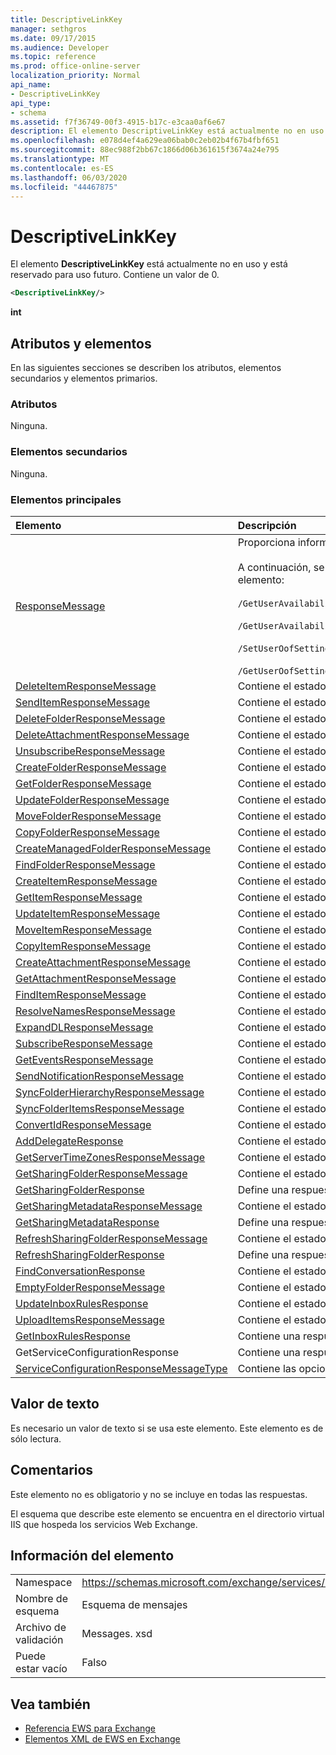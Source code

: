```yaml
---
title: DescriptiveLinkKey
manager: sethgros
ms.date: 09/17/2015
ms.audience: Developer
ms.topic: reference
ms.prod: office-online-server
localization_priority: Normal
api_name:
- DescriptiveLinkKey
api_type:
- schema
ms.assetid: f7f36749-00f3-4915-b17c-e3caa0af6e67
description: El elemento DescriptiveLinkKey está actualmente no en uso y está reservado para uso futuro. Contiene un valor de 0.
ms.openlocfilehash: e078d4ef4a629ea06bab0c2eb02b4f67b4fbf651
ms.sourcegitcommit: 88ec988f2bb67c1866d06b361615f3674a24e795
ms.translationtype: MT
ms.contentlocale: es-ES
ms.lasthandoff: 06/03/2020
ms.locfileid: "44467875"
---
```

# <a name="descriptivelinkkey"></a>DescriptiveLinkKey

El elemento **DescriptiveLinkKey** está actualmente no en uso y está reservado para uso futuro. Contiene un valor de 0. 
  
```XML
<DescriptiveLinkKey/>
```

 **int**
## <a name="attributes-and-elements"></a>Atributos y elementos

En las siguientes secciones se describen los atributos, elementos secundarios y elementos primarios.
  
### <a name="attributes"></a>Atributos

Ninguna.
  
### <a name="child-elements"></a>Elementos secundarios

Ninguna.
  
### <a name="parent-elements"></a>Elementos principales

|**Elemento**|**Descripción**|
|:-----|:-----|
|[ResponseMessage](responsemessage.md) <br/> | Proporciona información descriptiva sobre el estado de la respuesta.  <br/><br/>A continuación, se enumeran algunas de las posibles expresiones de XPath de este elemento:<br/><br/>  `/GetUserAvailabilityResponse/FreeBusyResponseArray/FreeBusyResponse/ResponseMessage` <br/><br/>`/GetUserAvailabilityResponse/SuggestionsResponse/ResponseMessage` <br/><br/>`/SetUserOofSettingsResponse/ResponseMessage` <br/><br/>`/GetUserOofSettingsResponse/ResponseMessage` <br/> |
|[DeleteItemResponseMessage](deleteitemresponsemessage.md) <br/> |Contiene el estado y el resultado de una sola solicitud **DeleteItem** .  <br/> |
|[SendItemResponseMessage](senditemresponsemessage.md) <br/> |Contiene el estado y el resultado de una sola solicitud **SendItem** .  <br/> |
|[DeleteFolderResponseMessage](deletefolderresponsemessage.md) <br/> |Contiene el estado y el resultado de una sola solicitud **DeleteFolder** .  <br/> |
|[DeleteAttachmentResponseMessage](deleteattachmentresponsemessage.md) <br/> |Contiene el estado y el resultado de una sola solicitud **DeleteAttachment** .  <br/> |
|[UnsubscribeResponseMessage](unsubscriberesponsemessage.md) <br/> |Contiene el estado y el resultado de una única solicitud de **cancelación de suscripción** .  <br/> |
|[CreateFolderResponseMessage](createfolderresponsemessage.md) <br/> |Contiene el estado y el resultado de una única solicitud **CreateFolder** .  <br/> |
|[GetFolderResponseMessage](getfolderresponsemessage.md) <br/> |Contiene el estado y el resultado de una sola solicitud **GetFolder** .  <br/> |
|[UpdateFolderResponseMessage](updatefolderresponsemessage.md) <br/> |Contiene el estado y el resultado de una sola solicitud **UpdateFolder** .  <br/> |
|[MoveFolderResponseMessage](movefolderresponsemessage.md) <br/> |Contiene el estado y el resultado de una sola solicitud **MoveFolder** .  <br/> |
|[CopyFolderResponseMessage](copyfolderresponsemessage.md) <br/> |Contiene el estado y el resultado de una sola solicitud **CopyFolder** .  <br/> |
|[CreateManagedFolderResponseMessage](createmanagedfolderresponsemessage.md) <br/> |Contiene el estado y el resultado de una sola solicitud **CreateManagedFolder** .  <br/> |
|[FindFolderResponseMessage](findfolderresponsemessage.md) <br/> |Contiene el estado y el resultado de una sola solicitud **FindFolder** .  <br/> |
|[CreateItemResponseMessage](createitemresponsemessage.md) <br/> |Contiene el estado y el resultado de una sola solicitud **CreateItem** .  <br/> |
|[GetItemResponseMessage](getitemresponsemessage.md) <br/> |Contiene el estado y el resultado de una única solicitud **GetItem** .  <br/> |
|[UpdateItemResponseMessage](updateitemresponsemessage.md) <br/> |Contiene el estado y el resultado de una sola solicitud **UpdateItem** .  <br/> |
|[MoveItemResponseMessage](moveitemresponsemessage.md) <br/> |Contiene el estado y el resultado de una única solicitud **MoveItem** .  <br/> |
|[CopyItemResponseMessage](copyitemresponsemessage.md) <br/> |Contiene el estado y el resultado de una única solicitud **CopyItem** .  <br/> |
|[CreateAttachmentResponseMessage](createattachmentresponsemessage.md) <br/> |Contiene el estado y el resultado de una sola solicitud **CreateAttachment** .  <br/> |
|[GetAttachmentResponseMessage](getattachmentresponsemessage.md) <br/> |Contiene el estado y el resultado de una sola solicitud **GetAttachment** .  <br/> |
|[FindItemResponseMessage](finditemresponsemessage.md) <br/> |Contiene el estado y el resultado de una sola solicitud **FindItem** .  <br/> |
|[ResolveNamesResponseMessage](resolvenamesresponsemessage.md) <br/> |Contiene el estado y el resultado de una solicitud **ResolveNames** .  <br/> |
|[ExpandDLResponseMessage](expanddlresponsemessage.md) <br/> |Contiene el estado y el resultado de una sola solicitud **ExpandDL** .  <br/> |
|[SubscribeResponseMessage](subscriberesponsemessage.md) <br/> |Contiene el estado y el resultado de una única solicitud de **suscripción** .  <br/> |
|[GetEventsResponseMessage](geteventsresponsemessage.md) <br/> |Contiene el estado y el resultado de una sola solicitud **GetEvents** .  <br/> |
|[SendNotificationResponseMessage](sendnotificationresponsemessage.md) <br/> |Contiene el estado y el resultado de una sola solicitud **SendNotification** .  <br/> |
|[SyncFolderHierarchyResponseMessage](syncfolderhierarchyresponsemessage.md) <br/> |Contiene el estado y el resultado de una solicitud **SyncFolderHierarchy** .  <br/> |
|[SyncFolderItemsResponseMessage](syncfolderitemsresponsemessage.md) <br/> |Contiene el estado y el resultado de una solicitud **SyncFolderItems** .  <br/> |
|[ConvertIdResponseMessage](convertidresponsemessage.md) <br/> |Contiene el estado y el resultado de una solicitud **ConvertId** .  <br/> |
|[AddDelegateResponse](adddelegateresponse.md) <br/> |Contiene el estado y el resultado de una solicitud **AddDelegate** .  <br/> |
|[GetServerTimeZonesResponseMessage](getservertimezonesresponsemessage.md) <br/> |Contiene el estado y el resultado de una solicitud **GetServerTimeZones** .  <br/> |
|[GetSharingFolderResponseMessage](getsharingfolderresponsemessage.md) <br/> |Contiene el estado y el resultado de una solicitud **GetSharingFolder** .  <br/> |
|[GetSharingFolderResponse](getsharingfolderresponse.md) <br/> |Define una respuesta a una solicitud **GetSharingFolder** .  <br/> |
|[GetSharingMetadataResponseMessage](getsharingmetadataresponsemessage.md) <br/> |Contiene el estado y el resultado de una solicitud **GetSharingMetadata** .  <br/> |
|[GetSharingMetadataResponse](getsharingmetadataresponse.md) <br/> |Define una respuesta a una solicitud **GetSharingMetadata** .  <br/> |
|[RefreshSharingFolderResponseMessage](refreshsharingfolderresponsemessage.md) <br/> |Contiene el estado y el resultado de una solicitud **RefreshSharingFolder** .  <br/> |
|[RefreshSharingFolderResponse](refreshsharingfolderresponse.md) <br/> |Define una respuesta a una solicitud **RefreshSharingFolder** .  <br/> |
|[FindConversationResponse](findconversationresponse.md) <br/> |Contiene el estado y los resultados de una respuesta **FindConversation** .  <br/> |
|[EmptyFolderResponseMessage](emptyfolderresponsemessage.md) <br/> |Contiene el estado y el resultado de una sola solicitud **EmptyFolder** .  <br/> |
|[UpdateInboxRulesResponse](updateinboxrulesresponse.md) <br/> |Contiene el estado y el resultado de una solicitud **UpdateInboxRules** .  <br/> |
|[UploadItemsResponseMessage](uploaditemsresponsemessage.md) <br/> |Contiene el estado y el resultado de una solicitud **UploadItemsResponse** .  <br/> |
|[GetInboxRulesResponse](getinboxrulesresponse.md) <br/> |Contiene una respuesta a una solicitud de **GetInboxRules** .  <br/> |
|GetServiceConfigurationResponse  <br/> |Contiene una respuesta a una solicitud de **GetServiceConfiguration** .  <br/> |
|[ServiceConfigurationResponseMessageType](serviceconfigurationresponsemessagetype.md) <br/> |Contiene las opciones de configuración del servicio.  <br/> |
   
## <a name="text-value"></a>Valor de texto

Es necesario un valor de texto si se usa este elemento. Este elemento es de sólo lectura.
  
## <a name="remarks"></a>Comentarios

Este elemento no es obligatorio y no se incluye en todas las respuestas.
  
El esquema que describe este elemento se encuentra en el directorio virtual IIS que hospeda los servicios Web Exchange.
  
## <a name="element-information"></a>Información del elemento

|||
|:-----|:-----|
|Namespace  <br/> |https://schemas.microsoft.com/exchange/services/2006/messages  <br/> |
|Nombre de esquema  <br/> |Esquema de mensajes  <br/> |
|Archivo de validación  <br/> |Messages. xsd  <br/> |
|Puede estar vacío  <br/> |Falso  <br/> |
   
## <a name="see-also"></a>Vea también

- [Referencia EWS para Exchange](ews-reference-for-exchange.md) 
- [Elementos XML de EWS en Exchange](ews-xml-elements-in-exchange.md)

